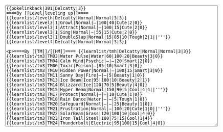 </p><textarea readonly="" accesskey="," id="wpTextbox1" cols="80" rows="25" style="" class="mw-editfont-monospace" lang="en" dir="ltr" name="wpTextbox1">{{pokelinkback|301|Delcatty|3}}
====By [[Level|leveling up]]====
{{learnlist/levelh|Delcatty|Normal|Normal|3|3}}
{{learnlist/level3|1|Growl|Normal|—|100|40|Cute|2|0}}
{{learnlist/level3|1|Attract|Normal|—|100|15|Cute|2|0}}
{{learnlist/level3|1|Sing|Normal|—|55|15|Cute|2|0}}
{{learnlist/level3|1|DoubleSlap|Normal|15|85|10|Tough|2|1||'''}}
{{learnlist/levelf|Delcatty|Normal|Normal|3|3}}

====By [[TM]]/[[HM]]====
{{learnlist/tmh|Delcatty|Normal|Normal|3|3}}
{{learnlist/tm3|TM03|Water Pulse|Water|60|100|20|Beauty|3|0}}
{{learnlist/tm3|TM04|Calm Mind|Psychic|—|—|20|Smart|2|0}}
{{learnlist/tm3|TM06|Toxic|Poison|—|85|10|Smart|3|0}}
{{learnlist/tm3|TM10|Hidden Power|Normal|—|100|15|Smart|3|0}}
{{learnlist/tm3|TM11|Sunny Day|Fire|—|—|5|Beauty|1|0}}
{{learnlist/tm3|TM13|Ice Beam|Ice|95|100|10|Beauty|2|1}}
{{learnlist/tm3|TM14|Blizzard|Ice|120|70|5|Beauty|4|0}}
{{learnlist/tm3|TM15|Hyper Beam|Normal|150|90|5|Cool|4|4||'''}}
{{learnlist/tm3|TM17|Protect|Normal|—|—|10|Cute|1|0}}
{{learnlist/tm3|TM18|Rain Dance|Water|—|—|5|Tough|1|0}}
{{learnlist/tm3|TM20|Safeguard|Normal|—|—|25|Beauty|1|0}}
{{learnlist/tm3|TM21|Frustration|Normal|—|100|20|Cute|1|0||'''}}
{{learnlist/tm3|TM22|SolarBeam|Grass|120|100|10|Cool|4|0}}
{{learnlist/tm3|TM23|Iron Tail|Steel|100|75|15|Cool|1|4}}
{{learnlist/tm3|TM24|Thunderbolt|Electric|95|100|15|Cool|4|0}}
{{learnlist/tm3|TM25|Thunder|Electric|120|70|10|Cool|2|2}}
{{learnlist/tm3|TM27|Return|Normal|—|100|20|Cute|1|0||'''}}
{{learnlist/tm3|TM28|Dig|Ground|60|100|10|Smart|1|0}}
{{learnlist/tm3|TM30|Shadow Ball|Ghost|80|100|15|Smart|3|0}}
{{learnlist/tm3|TM32|Double Team|Normal|—|—|15|Cool|2|0}}
{{learnlist/tm3|TM34|Shock Wave|Electric|60|—|20|Cool|2|0}}
{{learnlist/tm3|TM42|Facade|Normal|70|100|20|Cute|2|0||'''}}
{{learnlist/tm3|TM43|Secret Power|Normal|70|100|20|Smart|1|0||'''}}
{{learnlist/tm3|TM44|Rest|Psychic|—|—|10|Cute|2|0}}
{{learnlist/tm3|TM45|Attract|Normal|—|100|15|Cute|2|0}}
{{learnlist/tm3|HM04|Strength|Normal|80|100|15|Tough|2|1||'''}}
{{learnlist/tm3|HM05|Flash|Normal|—|70|20|Beauty|3|0}}
{{learnlist/tm3|HM06|Rock Smash|Fighting|20|100|15|Tough|1|0}}
{{learnlist/tmf|Delcatty|Normal|Normal|3|3}}

====By {{pkmn|breeding}}====
{{learnlist/breedh|Delcatty|Normal|Normal|3|3}}
{{learnlist/breed3|{{MSP/3|133|Eevee}}{{MSP/3|161|Sentret}}{{MSP/3|162|Furret}}{{MSP/3|176|Togetic}}{{MSP/3|190|Aipom}}{{MSP/3|203|Girafarig}}&lt;br>{{MSP/3|303|Mawile}}{{MSP/3|311|Plusle}}{{MSP/3|312|Minun}}|Baton Pass|Normal|—|—|40|Cute|2|0}}
{{learnlist/breed3|{{MSP/3|216|Teddiursa}}{{MSP/3|217|Ursaring}}{{MSP/3|303|Mawile}}{{MSP/3|311|Plusle}}|Fake Tears|Dark|—|100|20|Smart|2|0}}
{{learnlist/breed3|{{MSP/3|032|Nidoran♂}}{{MSP/3|033|Nidorino}}{{MSP/3|058|Growlithe}}{{MSP/3|133|Eevee}}{{MSP/3|134|Vaporeon}}{{MSP/3|135|Jolteon}}&lt;br>{{MSP/3|136|Flareon}}{{MSP/3|161|Sentret}}{{MSP/3|162|Furret}}{{MSP/3|196|Espeon}}{{MSP/3|197|Umbreon}}{{MSP/3|311|Plusle}}&lt;br>{{MSP/3|312|Minun}}|Helping Hand|Normal|—|—|20|Smart|2|0}}
{{learnlist/breed3|{{MSP/3|054|Psyduck}} {{MSP/3|055|Golduck}}{{MSP/3|196|Espeon}}{{MSP/3|325|Spoink}}{{MSP/3|326|Grumpig}}{{MSP/3|327|Spinda}}|Psych Up|Normal|—|—|10|Smart|2|0}}
{{learnlist/breed3|{{MSP/3|352|Kecleon}}|Substitute|Normal|—|—|10|Smart|2|0}}
{{learnlist/breed3|{{MSP/3|190|Aipom}}|Tickle|Normal|—|100|20|Cute|3|0}}
{{learnlist/breed3|{{MSP/3|288|Vigoroth}}{{MSP/3|293|Whismur}}{{MSP/3|294|Loudred}}{{MSP/3|295|Exploud}}{{MSP/3|327|Spinda}}|Uproar|Normal|50|100|10|Cute|3|0||'''}}
{{learnlist/breed3|{{MSP/3|176|Togetic}}|Wish|Normal|—|—|10|Cute|3|0}}
{{learnlist/breedf|Delcatty|Normal|Normal|3|3}}

====By [[Move Tutor|tutoring]]====
{{learnlist/tutorh|Delcatty|Normal|Normal|3|3}}
{{learnlist/tutor3|Body Slam|Normal|85|100|15|Tough|1|4||'''|yes|yes|yes}}
{{learnlist/tutor3|Defense Curl|Normal|—|—|40|Cute|2|0|||no|yes|no}}
{{learnlist/tutor3|Double-Edge|Normal|120|100|15|Tough|6|0||'''|yes|yes|yes}}
{{learnlist/tutor3|Dream Eater|Psychic|100|100|15|Smart|2|2|||yes|yes|yes}}
{{learnlist/tutor3|Endure|Normal|—|—|10|Tough|2|0|||no|yes|no}}
{{learnlist/tutor3|Icy Wind|Ice|55|95|15|Beauty|1|3|||no|yes|yes}}
{{learnlist/tutor3|Mimic|Normal|—|—|10|Cute|1|0|||yes|yes|yes}}
{{learnlist/tutor3|Mud-Slap|Ground|20|100|10|Cute|2|1|||no|yes|no}}
{{learnlist/tutor3|Psych Up|Normal|—|—|10|Smart|2|0|||no|yes|no}}
{{learnlist/tutor3|Rollout|Rock|30|90|20|Tough|3|0|||no|yes|no}}
{{learnlist/tutor3|Sleep Talk|Normal|—|—|10|Cute|3|0|||no|yes|no}}
{{learnlist/tutor3|Snore|Normal|40|100|15|Cute|4|0||'''|no|yes|no}}
{{learnlist/tutor3|Substitute|Normal|—|—|10|Smart|2|0|||yes|yes|yes}}
{{learnlist/tutor3|Swagger|Normal|—|90|15|Cute|2|0|||no|yes|yes}}
{{learnlist/tutor3|Swift|Normal|60|—|20|Cool|2|0||'''|no|yes|no}}
{{learnlist/tutor3|Thunder Wave|Electric|—|100|20|Cool|2|1|||yes|yes|yes}}
{{learnlist/tutorf|Delcatty|Normal|Normal|3|3}}

====By a prior [[evolution]]====
{{learnlist/prevoh|Delcatty|Normal|Normal|3|3}}
{{learnlist/prevo3|300|Skitty|||||Tackle|Normal|35|95|35|Tough|4|0|'''}}
{{learnlist/prevo3|300|Skitty|||||Tail Whip|Normal|—|100|30|Cute|2|0}}
{{learnlist/prevo3|300|Skitty|||||Assist|Normal|—|—|20|Cute|1|0}}
{{learnlist/prevo3|300|Skitty|||||Charm|Normal|—|100|20|Cute|2|1}}
{{learnlist/prevo3|300|Skitty|||||Faint Attack|Dark|60|—|20|Smart|2|0}}
{{learnlist/prevo3|300|Skitty|||||Covet|Normal|40|100|40|Cute|1|0|'''}}
{{learnlist/prevo3|300|Skitty|||||Heal Bell|Normal|—|—|5|Beauty|2|0}}
{{learnlist/prevo3|300|Skitty|||||Double-Edge|Normal|120|100|15|Tough|6|0|'''|RS}}
{{learnlist/prevo3|300|Skitty|e||||Pay Day|Normal|40|100|20|Smart|1|0|'''}}
{{learnlist/prevo3|300|Skitty|e||||Rollout|Rock|30|90|20|Tough|3|0||FRLG}}
{{learnlist/prevof|Delcatty|Normal|Normal|3|3}}

====Special moves====
{{Shadow moves|301|18|Shadow Rush|Shadow Wave|--|--|Sweet Kiss|Normal|Secret Power|Normal|Attract|Normal|Shock Wave|Electric|XD|normal|normal}}

[[it:Delcatty/Mosse apprese in terza generazione]]
[[zh:优雅猫/第三世代招式表]]
